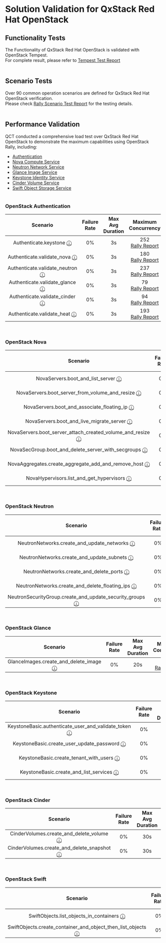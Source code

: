 # Solution Validation for QxStack Red Hat OpenStack

## Functionality Tests

The Functionality of QxStack Red Hat OpenStack is validated with OpenStack Tempest.<br>
For complete result, please refer to [Tempest Test Report](https://qct-qxstack.github.io/QxStack_RedHat_OpenStack/v1.0/Validation/Tempest/QxStack-Tempest.html)
<br><br>

## Scenario Tests

Over 90 common operation scenarios are defined for QxStack Red Hat OpenStack verification.<br>
Please check [Rally Scenario Test Report](https://qct-qxstack.github.io/QxStack_RedHat_OpenStack/v1.0/Validation/Rally/scenario.html) for the testing details.
<br><br>

## Performance Validation

QCT conducted a comprehensive load test over QxStack Red Hat OpenStack to demonstrate the maximum capabilities using OpenStack Rally, including:

+ [Authentication](#Authentication)
+ [Nova Compute Service](#Nova)
+ [Neutron Network Service](#Neutron)
+ [Glance Image Service](#Glance)
+ [Keystone Identity Service](#Keystone)
+ [Cinder Volume Service](#Cinder)
+ [Swift Object Storage Service](#Swift)
<br><br>

<a name="Authentication"></a>
### OpenStack Authentication

| Scenario | Failure<br>Rate | Max Avg<br>Duration| Maximum<br>Concurrency |
|:--------:|:---------------:|:------------------:|:----------------------:|
| Authenticate.keystone [ⓘ](http://rally.readthedocs.io/en/latest/plugins/plugin_reference.html#authenticate-keystone-scenario) | 0% | 3s | 252<br>[Rally Report](https://qct-qxstack.github.io/QxStack_RedHat_OpenStack/v1.0/Validation/Rally/authentication/keystone#/Authenticate.keystone) |
| Authenticate.validate\_nova [ⓘ](http://rally.readthedocs.io/en/latest/plugins/plugin_reference.html#authenticate-validate-nova-scenario) | 0% | 3s | 180<br>[Rally Report](https://qct-qxstack.github.io/QxStack_RedHat_OpenStack/v1.0/Validation/Rally/authentication/nova#/Authenticate.validate_nova) |
| Authenticate.validate\_neutron [ⓘ](http://rally.readthedocs.io/en/latest/plugins/plugin_reference.html#authenticate-validate-neutron-scenario) | 0% | 3s | 237<br>[Rally Report](https://qct-qxstack.github.io/QxStack_RedHat_OpenStack/v1.0/Validation/Rally/authentication/neutron#/Authenticate.validate_neutron) |
| Authenticate.validate\_glance [ⓘ](http://rally.readthedocs.io/en/latest/plugins/plugin_reference.html#authenticate-validate-glance-scenario) | 0% | 3s | 79<br>[Rally Report](https://qct-qxstack.github.io/QxStack_RedHat_OpenStack/v1.0/Validation/Rally/authentication/glance#/Authenticate.validate_glance) |
| Authenticate.validate\_cinder [ⓘ](http://rally.readthedocs.io/en/latest/plugins/plugin_reference.html#authenticate-validate-cinder-scenario) | 0% | 3s | 94<br>[Rally Report](https://qct-qxstack.github.io/QxStack_RedHat_OpenStack/v1.0/Validation/Rally/authentication/cinder#/Authenticate.validate_cinder) |
| Authenticate.validate\_heat [ⓘ](http://rally.readthedocs.io/en/latest/plugins/plugin_reference.html#authenticate-validate-heat-scenario) | 0% | 3s | 193<br>[Rally Report](https://qct-qxstack.github.io/QxStack_RedHat_OpenStack/v1.0/Validation/Rally/authentication/heat#/Authenticate.validate_heat) |

<br>

<a name="Nova"></a>
### OpenStack Nova

| Scenario | Failure<br>Rate | Max Avg<br>Duration| Maximum<br>Concurrency |
|:--------:|:---------------:|:------------------:|:----------------------:|
| NovaServers.boot\_and\_list\_server [ⓘ](http://rally.readthedocs.io/en/latest/plugins/plugin_reference.html#novaservers-boot-and-list-server-scenario) | 0% | 60s | 125<br>[Rally Report](https://qct-qxstack.github.io/QxStack_RedHat_OpenStack/v1.0/Validation/Rally/nova/boot-and-list-server#/NovaServers.boot_and_list_server) |
| NovaServers.boot\_server\_from\_volume\_and\_resize [ⓘ](http://rally.readthedocs.io/en/latest/plugins/plugin_reference.html#novaservers-boot-server-from-volume-and-resize-scenario) | 0% | 90s | 53<br>[Rally Report](https://qct-qxstack.github.io/QxStack_RedHat_OpenStack/v1.0/Validation/Rally/nova/boot-server-from-volume-and-resize#/NovaServers.boot_server_from_volume_and_resize) |
| NovaServers.boot\_and\_associate\_floating\_ip [ⓘ](http://rally.readthedocs.io/en/latest/plugins/plugin_reference.html#novaservers-boot-and-associate-floating-ip-scenario) | 0% | 45s | 100<br>[Rally Report](https://qct-qxstack.github.io/QxStack_RedHat_OpenStack/v1.0/Validation/Rally/nova/boot-and-associate-floating-ip#/NovaServers.boot_and_associate_floating_ip) |
| NovaServers.boot\_and\_live\_migrate\_server [ⓘ](http://rally.readthedocs.io/en/latest/plugins/plugin_reference.html#novaservers-boot-and-live-migrate-server-scenario) | 0% | 45s | 46<br>[Rally Report](https://qct-qxstack.github.io/QxStack_RedHat_OpenStack/v1.0/Validation/Rally/nova/boot-and-live-migrate-server#/NovaServers.boot_and_live_migrate_server) |
| NovaServers.boot\_server\_attach\_created\_volume\_and\_resize [ⓘ](http://rally.readthedocs.io/en/latest/plugins/plugin_reference.html#novaservers-boot-server-attach-created-volume-and-resize-scenario) | 0% | 180s | 209<br>[Rally Report](https://qct-qxstack.github.io/QxStack_RedHat_OpenStack/v1.0/Validation/Rally/nova/boot-server-attach-created-volume-and-resize#/NovaServers.boot_server_attach_created_volume_and_resize) |
| NovaSecGroup.boot\_and\_delete\_server\_with\_secgroups [ⓘ](http://rally.readthedocs.io/en/latest/plugins/plugin_reference.html#novasecgroup-boot-and-delete-server-with-secgroups-scenario) | 0% | 30s | 107<br>[Rally Report](https://qct-qxstack.github.io/QxStack_RedHat_OpenStack/v1.0/Validation/Rally/nova/boot-and-delete-server-with-secgroups#/NovaSecGroup.boot_and_delete_server_with_secgroups) |
| NovaAggregates.create\_aggregate\_add\_and\_remove\_host [ⓘ](http://rally.readthedocs.io/en/latest/plugins/plugin_reference.html#novaaggregates-create-aggregate-add-and-remove-host-scenario) | 0% | 3s | 184<br>[Rally Report](https://qct-qxstack.github.io/QxStack_RedHat_OpenStack/v1.0/Validation/Rally/nova/create-aggregate-add-and-remove-host#/NovaAggregates.create_aggregate_add_and_remove_host) |
| NovaHypervisors.list\_and\_get\_hypervisors [ⓘ](http://rally.readthedocs.io/en/latest/plugins/plugin_reference.html#novahypervisors-list-and-get-hypervisors-scenario) | 0% | 3s | 273<br>[Rally Report](https://qct-qxstack.github.io/QxStack_RedHat_OpenStack/v1.0/Validation/Rally/nova/list-and-get-hypervisors#/NovaHypervisors.list_and_get_hypervisors) |

<br>

<a name="Neutron"></a>
### OpenStack Neutron

| Scenario | Failure<br>Rate | Max Avg<br>Duration| Maximum<br>Concurrency |
|:--------:|:---------------:|:------------------:|:----------------------:|
| NeutronNetworks.create\_and\_update\_networks [ⓘ](http://rally.readthedocs.io/en/latest/plugins/plugin_reference.html#neutronnetworks-create-and-update-networks-scenario) | 0% | 3s | 74<br>[Rally Report](https://qct-qxstack.github.io/QxStack_RedHat_OpenStack/v1.0/Validation/Rally/neutron/create-and-update-networks#/NeutronNetworks.create_and_update_networks) |
| NeutronNetworks.create\_and\_update\_subnets [ⓘ](http://rally.readthedocs.io/en/latest/plugins/plugin_reference.html#neutronnetworks-create-and-update-subnets-scenario) | 0% | 20s | 292<br>[Rally Report](https://qct-qxstack.github.io/QxStack_RedHat_OpenStack/v1.0/Validation/Rally/neutron/create-and-update-subnets#/NeutronNetworks.create_and_update_subnets) |
| NeutronNetworks.create\_and\_delete\_ports [ⓘ](http://rally.readthedocs.io/en/latest/plugins/plugin_reference.html#neutronnetworks-create-and-delete-ports-scenario) | 0% | 60s | 79<br>[Rally Report](https://qct-qxstack.github.io/QxStack_RedHat_OpenStack/v1.0/Validation/Rally/neutron/create-and-delete-ports#/NeutronNetworks.create_and_delete_ports) |
| NeutronNetworks.create\_and\_delete\_floating\_ips [ⓘ](http://rally.readthedocs.io/en/latest/plugins/plugin_reference.html#neutronnetworks-create-and-delete-floating-ips-scenario) | 0% | 10s | 19<br>[Rally Report](https://qct-qxstack.github.io/QxStack_RedHat_OpenStack/v1.0/Validation/Rally/neutron/create-and-delete-floating-ips#/NeutronNetworks.create_and_delete_floating_ips) |
| NeutronSecurityGroup.create\_and\_update\_security\_groups [ⓘ](http://rally.readthedocs.io/en/latest/plugins/plugin_reference.html#neutronsecuritygroup-create-and-update-security-groups-scenario) | 0% | 3s | 177<br>[Rally Report](https://qct-qxstack.github.io/QxStack_RedHat_OpenStack/v1.0/Validation/Rally/neutron/create-and-update-security-groups#/NeutronSecurityGroup.create_and_update_security_groups) |

<br>

<a name="Glance"></a>
### OpenStack Glance

| Scenario | Failure<br>Rate | Max Avg<br>Duration| Maximum<br>Concurrency |
|:--------:|:---------------:|:------------------:|:----------------------:|
| GlanceImages.create\_and\_delete\_image [ⓘ](http://rally.readthedocs.io/en/latest/plugins/plugin_reference.html#glanceimages-create-and-delete-image-scenario) | 0% | 20s | 300<br>[Rally Report](https://qct-qxstack.github.io/QxStack_RedHat_OpenStack/v1.0/Validation/Rally/glance/create-and-delete-image#/GlanceImages.create_and_delete_image) |

<br>

<a name="Keystone"></a>
### OpenStack Keystone

| Scenario | Failure<br>Rate | Max Avg<br>Duration| Maximum<br>Concurrency |
|:--------:|:---------------:|:------------------:|:----------------------:|
| KeystoneBasic.authenticate\_user\_and\_validate\_token [ⓘ](http://rally.readthedocs.io/en/latest/plugins/plugin_reference.html#keystonebasic-authenticate-user-and-validate-token-scenario) | 0% | 3s | 80<br>[Rally Report](https://qct-qxstack.github.io/QxStack_RedHat_OpenStack/v1.0/Validation/Rally/keystone/authenticate-user-and-validate-token#/KeystoneBasic.authenticate_user_and_validate_token) |
| KeystoneBasic.create\_user\_update\_password [ⓘ](http://rally.readthedocs.io/en/latest/plugins/plugin_reference.html#keystonebasic-create-user-update-password-scenario) | 0% | 10s | 100<br>[Rally Report](https://qct-qxstack.github.io/QxStack_RedHat_OpenStack/v1.0/Validation/Rally/keystone/create-user-update-password#/KeystoneBasic.create_user_update_password) |
| KeystoneBasic.create\_tenant\_with\_users [ⓘ](http://rally.readthedocs.io/en/latest/plugins/plugin_reference.html#keystonebasic-create-tenant-with-users-scenario) | 0% | 20s | 26<br>[Rally Report](https://qct-qxstack.github.io/QxStack_RedHat_OpenStack/v1.0/Validation/Rally/keystone/create-tenant-with-users#/KeystoneBasic.create_tenant_with_users) |
| KeystoneBasic.create\_and\_list\_services [ⓘ](http://rally.readthedocs.io/en/latest/plugins/plugin_reference.html#keystonebasic-create-and-list-services-scenario) | 0% | 3s | 109<br>[Rally Report](https://qct-qxstack.github.io/QxStack_RedHat_OpenStack/v1.0/Validation/Rally/keystone/create-and-list-services#/KeystoneBasic.create_and_list_services) |

<br>

<a name="Cinder"></a>
### OpenStack Cinder

| Scenario | Failure<br>Rate | Max Avg<br>Duration| Maximum<br>Concurrency |
|:--------:|:---------------:|:------------------:|:----------------------:|
| CinderVolumes.create\_and\_delete\_volume [ⓘ](http://rally.readthedocs.io/en/latest/plugins/plugin_reference.html#cindervolumes-create-and-delete-volume-scenario) | 0% | 30s | 52<br>[Rally Report](https://qct-qxstack.github.io/QxStack_RedHat_OpenStack/v1.0/Validation/Rally/cinder/create-and-delete-volume#/CinderVolumes.create_and_delete_volume) |
| CinderVolumes.create\_and\_delete\_snapshot [ⓘ](http://rally.readthedocs.io/en/latest/plugins/plugin_reference.html#cindervolumes-create-and-delete-snapshot-scenario) | 0% | 30s | 8<br>[Rally Report](https://qct-qxstack.github.io/QxStack_RedHat_OpenStack/v1.0/Validation/Rally/cinder/create-and-delete-snapshot#/CinderVolumes.create_and_delete_snapshot) |

<br>

<a name="Swift"></a>
### OpenStack Swift

| Scenario | Failure<br>Rate | Max Avg<br>Duration| Maximum<br>Concurrency |
|:--------:|:---------------:|:------------------:|:----------------------:|
| SwiftObjects.list\_objects\_in\_containers [ⓘ](http://rally.readthedocs.io/en/latest/plugins/plugin_reference.html#swiftobjects-list-objects-in-containers-scenario) | 0% | 3s | 128<br>[Rally Report](https://qct-qxstack.github.io/QxStack_RedHat_OpenStack/v1.0/Validation/Rally/swift/list-objects-in-containers#/SwiftObjects.list_objects_in_containers) |
| SwiftObjects.create\_container\_and\_object\_then\_list\_objects [ⓘ](http://rally.readthedocs.io/en/latest/plugins/plugin_reference.html#swiftobjects-create-container-and-object-then-list-objects-scenario) | 0% | 3s | 64<br>[Rally Report](https://qct-qxstack.github.io/QxStack_RedHat_OpenStack/v1.0/Validation/Rally/swift/create-container-and-object-then-list-objects#/SwiftObjects.create_container_and_object_then_list_objects) |

